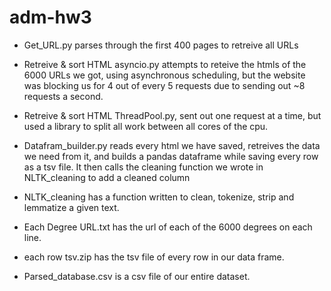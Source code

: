 # adm-hw3
- Get_URL.py parses through the first 400 pages to retreive all URLs
- Retreive & sort HTML asyncio.py attempts to reteive the htmls of the 6000 URLs we got, using asynchronous scheduling, but the website was blocking us for 4 out of every 5 requests due to sending out ~8 requests a second.
- Retreive & sort HTML ThreadPool.py, sent out one request at a time, but used a library to split all work between all cores of the cpu.
- Datafram_builder.py reads every html we have saved, retreives the data we need from it, and builds a pandas dataframe while saving every row as a tsv file. It then calls the cleaning function we wrote in NLTK_cleaning to add a cleaned column
- NLTK_cleaning has a function written to clean, tokenize, strip and lemmatize a given text.
  
- Each Degree URL.txt has the url of each of the 6000 degrees on each line.
- each row tsv.zip has the tsv file of every row in our data frame.
- Parsed_database.csv is a csv file of our entire dataset.
